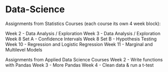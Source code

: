 # Data-Science

Assignments from Statistics Courses (each course its own 4 week block):

Week 2 - Data Analysis / Exploration
Week 3 - Data Analysis / Exploration
Week 8 Set A - Confidence Intervals
Week 8 Set B - Hypothesis Testing
Week 10 - Regression and Logistic Regression
Week 11 - Marginal and Multilevel Models


Assignments from Applied Data Science Courses
Week 2 - Write functions with Pandas
Week 3 - More Pandas
Week 4 - Clean data & run a t-test
